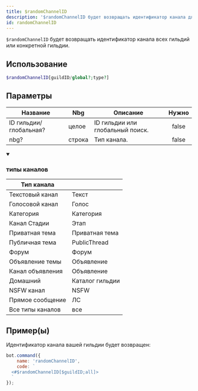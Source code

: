```yaml
---
title: $randomChannelID
description: '$randomChannelID будет возвращать идентификатор канала для всех гильдий или конкретной гильдии.'
id: randomChannelID
---
```


`$randomChannelID` будет возвращать идентификатор канала всех гильдий или конкретной гильдии.

## Использование

```php
$randomChannelID[guildID/global?;type?]
```

## Параметры

| Название               | Nbg    | Описание                         | Нужно |
| ---------------------- | ------ | -------------------------------- |:-----:|
| ID гильдии/глобальная? | целое  | ID гильдии или глобальный поиск. | false |
| nbg?                   | строка | Тип канала.                      | false |

<details open>
  <summary><h3> типы каналов </h3></summary>

| Тип канала       |                 |
| ---------------- | --------------- |
| Текстовый канал  | Текст           |
| Голосовой канал  | Голос           |
| Категория        | Категория       |
| Канал Стадии     | Этап            |
| Приватная тема   | Приватная тема  |
| Публичная тема   | PublicThread    |
| Форум            | Форум           |
| Объявление темы  | Объявление      |
| Канал объявления | Объявление      |
| Домашний         | Каталог гильдии |
| NSFW канал       | NSFW            |
| Прямое сообщение | ЛС              |
| Все типы каналов | все             |

</details>

## Пример(ы)

Идентификатор канала вашей гильдии будет возвращен:

```javascript
bot.command({
    name: 'randomChannelID',
    code: `
  <#$randomChannelID[$guildID;all]>
  `
});
```
